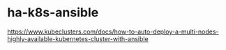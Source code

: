 # ha-k8s-ansible
https://www.kubeclusters.com/docs/how-to-auto-deploy-a-multi-nodes-highly-available-kubernetes-cluster-with-ansible
